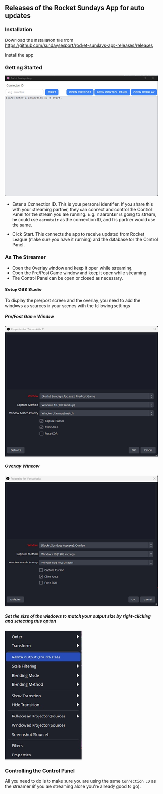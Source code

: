 ## Releases of the Rocket Sundays App for auto updates

### Installation

Download the installation file from https://github.com/sundaysesport/rocket-sundays-app-releases/releases

Install the app

### Getting Started

![The user interface](/interface.jpg)

- Enter a Connection ID. This is your personal identifier.
If you share this with your streaming partner, they can connect and control the Control Panel for the stream you are running.
E.g. if aarontair is going to stream, he could use `aarontair` as the connection ID, and his partner would use the same.

- Click Start. This connects the app to receive updated from Rocket League (make sure you have it running) and the database for the Control Panel.

### As The Streamer

- Open the Overlay window and keep it open while streaming.
- Open the Pre/Post Game window and keep it open while streaming.
- The Control Panel can be open or closed as necessary.

#### Setup OBS Studio

To display the pre/post screen and the overlay, you need to add the windows as sources in your scenes
with the following settings

##### Pre/Post Game Window
![The Pre/Post game window](/prepostwindow.jpg)

##### Overlay Window
![The overlay window](/overlaywindow.jpg)

##### Set the size of the windows to match your output size by right-clicking and selecting this option

![The context menu](/menu.jpg)

### Controlling the Control Panel

All you need to do is to make sure you are using the same `Connection ID` as the streamer (if you are streaming alone you're already good to go).